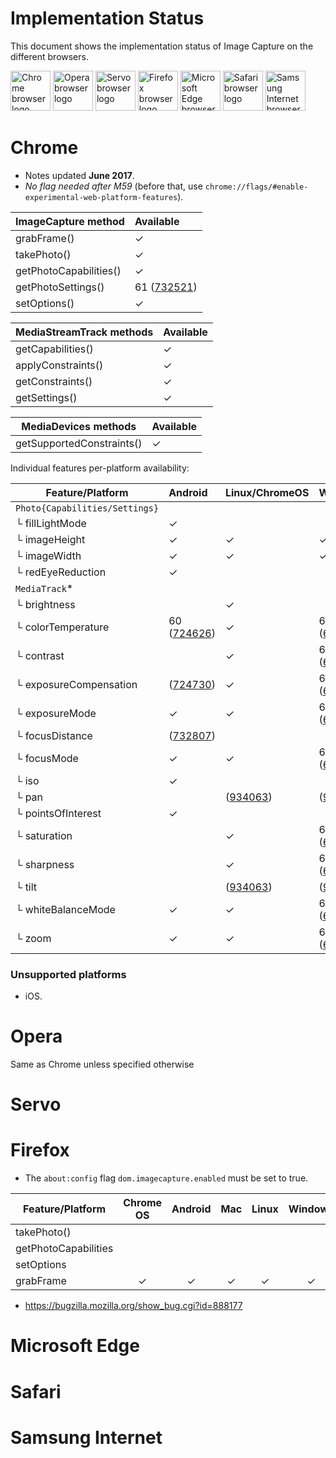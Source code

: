 # Implementation Status
This document shows the implementation status of Image Capture on the
different browsers.

<a href="#chrome"><img width=64 src="https://raw.githubusercontent.com/alrra/browser-logos/master/src/chrome/chrome_128x128.png" alt="Chrome browser logo"></a>
<a href="#opera"><img width=64 src="https://raw.githubusercontent.com/alrra/browser-logos/master/src/opera/opera_128x128.png" alt="Opera browser logo"></a>
<a href="#servo"><img width=64 src="https://raw.githubusercontent.com/alrra/browser-logos/master/src/browser.html/browser.html_128x128.png" alt="Servo browser logo"></a>
<a href="#firefox"><img width=64 src="https://raw.githubusercontent.com/alrra/browser-logos/master/src/firefox/firefox_128x128.png" alt="Firefox browser logo"></a>
<a href="#microsoft-edge"><img width=64 src="https://raw.githubusercontent.com/alrra/browser-logos/master/src/edge/edge_128x128.png" alt="Microsoft Edge browser logo"></a>
<a href="#microsoft-edge"><img width=64 src="https://raw.githubusercontent.com/alrra/browser-logos/master/src/safari/safari_128x128.png" alt="Safari browser logo"></a>
<a href="#samsung-internet"><img width=64 src="https://raw.githubusercontent.com/alrra/browser-logos/master/src/samsung-internet/samsung-internet_128x128.png" alt="Samsung Internet browser logo"></a>

# Chrome
* Notes updated **June 2017**.
* *No flag needed after M59*  (before that, use `chrome://flags/#enable-experimental-web-platform-features`).

ImageCapture method       |Available                               |
------------------------- | :------------------------------------- |
grabFrame()               | ✓                                      |
takePhoto()               | ✓                                      |
getPhotoCapabilities()    | ✓                                      |
getPhotoSettings()        | 61 ([732521](https://crbug.com/732521))|
setOptions()              | ✓                                      |

MediaStreamTrack methods  | Available  |
------------------------- | :--------- |
getCapabilities()         | ✓          |
applyConstraints()        | ✓          |
getConstraints()          | ✓          |
getSettings()             | ✓          |

MediaDevices methods      | Available  |
------------------------- | :--------- |
getSupportedConstraints() | ✓          |

Individual features per-platform availability:

Feature/Platform          | Android                               | Linux/ChromeOS                       | Windows                                 | Mac |
------------------------- | :------------------------------------ | :------------                        | :-------------------------------------- | :-  |
`Photo{Capabilities/Settings}`|                                   |                                      |                                         |     |
└ fillLightMode           | ✓                                     |                                      |                                         |     |
└ imageHeight             | ✓                                     | ✓                                    | ✓                                       | ✓   |
└ imageWidth              | ✓                                     | ✓                                    | ✓                                       | ✓   |
└ redEyeReduction         | ✓                                     |                                      |                                         |     |
`MediaTrack`*             |                                       |                                      |                                         |     |
└ brightness              |                                       | ✓                                    |                                         |     |
└ colorTemperature        |60 ([724626](https://crbug.com/724626))| ✓                                    | 60 ([657128](https://crbug.com/657128)) |     |
└ contrast                |                                       | ✓                                    | 60 ([657128](https://crbug.com/657128)) |     |
└ exposureCompensation    |   ([724730](https://crbug.com/724730))| ✓                                    | 60 ([657128](https://crbug.com/657128)) |     |
└ exposureMode            | ✓                                     | ✓                                    | 60 ([657128](https://crbug.com/657128)) |     |
└ focusDistance           |   ([732807](https://crbug.com/732807))|                                      |                                         |     |
└ focusMode               | ✓                                     | ✓                                    | 60 ([657128](https://crbug.com/657128)) |     |
└ iso                     | ✓                                     |                                      |                                         |     |
└ pan                     |                                       | ([934063](https://crbug.com/934063)) | ([934063](https://crbug.com/934063))    |     |
└ pointsOfInterest        | ✓                                     |                                      |                                         |     |
└ saturation              |                                       | ✓                                    | 60 ([657128](https://crbug.com/657128)) |     |
└ sharpness               |                                       | ✓                                    | 60 ([657128](https://crbug.com/657128)) |     |
└ tilt                    |                                       | ([934063](https://crbug.com/934063)) | ([934063](https://crbug.com/934063))    |     |
└ whiteBalanceMode        | ✓                                     | ✓                                    | 60 ([657128](https://crbug.com/657128)) |     |
└ zoom                    | ✓                                     | ✓                                    | 60 ([657128](https://crbug.com/657128)) |     |

### Unsupported platforms

* iOS.

# Opera
Same as Chrome unless specified otherwise

# Servo

# Firefox

* The `about:config` flag `dom.imagecapture.enabled` must be set to true.

Feature/Platform          | Chrome OS | Android | Mac | Linux | Windows |
------------------------- | :-------: | :-----: | :-: | :---: | :-----: |
takePhoto()               |           |         |     |       |         |
getPhotoCapabilities      |           |         |     |       |         |
setOptions                |           |         |     |       |         |
grabFrame                 | ✓         | ✓       | ✓   | ✓     | ✓       |

- https://bugzilla.mozilla.org/show_bug.cgi?id=888177

# Microsoft Edge

# Safari

# Samsung Internet
